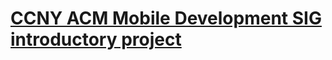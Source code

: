 [CCNY ACM Mobile Development SIG introductory project][1]
====================================================

[1]: http://hery.ratsimihah.com/2013/02/21/android-githubandgit.html
